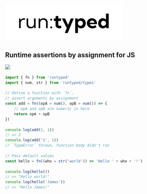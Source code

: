 ![Runtyped Logo](./public/runtyped.png)
## Runtime assertions by assignment for JS
![](https://github.com/IoannesBracciano/runtyped/actions/workflows/nodejs-ci.yml/badge.svg)


```js
import { fn } from 'runtyped'
import { num, str } from 'runtyped/types'

// Define a function with `fn`,
// assert arguments by assignment
const add = fn((opA = num(), opB = num()) => {
    // opA and opB are numeric in here
    return opA + opB
})

console.log(add(1, 1))
// => 2
console.log(add('1', 1))
// `TypeError` thrown, function body didn't run

// Pass default values
const hello = fn((who = str('world')) => 'Hello ' + who + '!')

console.log(hello())
// => "Hello world!"
console.log(hello('James'))
// => "Hello James!"
```
